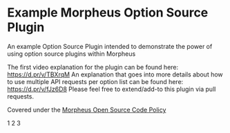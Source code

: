# Example Morpheus Option Source Plugin

An example Option Source Plugin intended to demonstrate the power of using option source plugins within Morpheus

The first video explanation for the plugin can be found here: https://d.pr/v/TBXrqM
An explanation that goes into more details about how to use multiple API requests per option list can be found here: https://d.pr/v/fJz6D8
Please feel free to extend/add-to this plugin via pull requests.

Covered under the [Morpheus Open Source Code Policy](https://support.morpheusdata.com/s/article/Morpheus-Open-Source-Code-Support-Policy?language=en_US)

1
2
3
